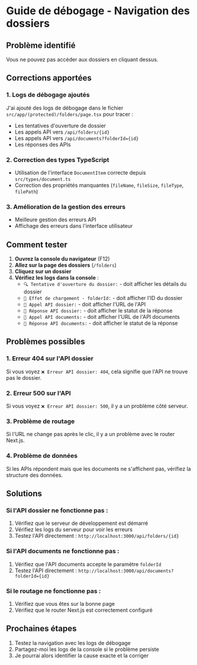 # Guide de débogage - Navigation des dossiers

## Problème identifié
Vous ne pouvez pas accéder aux dossiers en cliquant dessus.

## Corrections apportées

### 1. Logs de débogage ajoutés
J'ai ajouté des logs de débogage dans le fichier `src/app/(protected)/folders/page.tsx` pour tracer :
- Les tentatives d'ouverture de dossier
- Les appels API vers `/api/folders/{id}`
- Les appels API vers `/api/documents?folderId={id}`
- Les réponses des APIs

### 2. Correction des types TypeScript
- Utilisation de l'interface `DocumentItem` correcte depuis `src/types/document.ts`
- Correction des propriétés manquantes (`fileName`, `fileSize`, `fileType`, `filePath`)

### 3. Amélioration de la gestion des erreurs
- Meilleure gestion des erreurs API
- Affichage des erreurs dans l'interface utilisateur

## Comment tester

1. **Ouvrez la console du navigateur** (F12)
2. **Allez sur la page des dossiers** (`/folders`)
3. **Cliquez sur un dossier**
4. **Vérifiez les logs dans la console** :
   - `🔍 Tentative d'ouverture du dossier:` - doit afficher les détails du dossier
   - `🔄 Effet de chargement - folderId:` - doit afficher l'ID du dossier
   - `📁 Appel API dossier:` - doit afficher l'URL de l'API
   - `📁 Réponse API dossier:` - doit afficher le statut de la réponse
   - `📄 Appel API documents:` - doit afficher l'URL de l'API documents
   - `📄 Réponse API documents:` - doit afficher le statut de la réponse

## Problèmes possibles

### 1. Erreur 404 sur l'API dossier
Si vous voyez `❌ Erreur API dossier: 404`, cela signifie que l'API ne trouve pas le dossier.

### 2. Erreur 500 sur l'API
Si vous voyez `❌ Erreur API dossier: 500`, il y a un problème côté serveur.

### 3. Problème de routage
Si l'URL ne change pas après le clic, il y a un problème avec le router Next.js.

### 4. Problème de données
Si les APIs répondent mais que les documents ne s'affichent pas, vérifiez la structure des données.

## Solutions

### Si l'API dossier ne fonctionne pas :
1. Vérifiez que le serveur de développement est démarré
2. Vérifiez les logs du serveur pour voir les erreurs
3. Testez l'API directement : `http://localhost:3000/api/folders/{id}`

### Si l'API documents ne fonctionne pas :
1. Vérifiez que l'API documents accepte le paramètre `folderId`
2. Testez l'API directement : `http://localhost:3000/api/documents?folderId={id}`

### Si le routage ne fonctionne pas :
1. Vérifiez que vous êtes sur la bonne page
2. Vérifiez que le router Next.js est correctement configuré

## Prochaines étapes

1. Testez la navigation avec les logs de débogage
2. Partagez-moi les logs de la console si le problème persiste
3. Je pourrai alors identifier la cause exacte et la corriger
